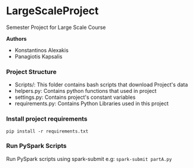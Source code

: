 # LargeScaleProject
Semester Project for Large Scale Course

**Authors**
+ Konstantinos Alexakis
+ Panagiotis Kapsalis

### Project Structure
+ Scripts/: This folder contains bash scripts that download Project's data
+ helpers.py: Contains python functions that used in project
+ settings.py: Contains project's constant variables
+ requirements.py: Contains Python Libraries used in this project

### Install project requirements

`pip install -r requirements.txt`

### Run PySpark Scripts

Run PySpark scripts using spark-submit e.g: `spark-submit partA.py`
